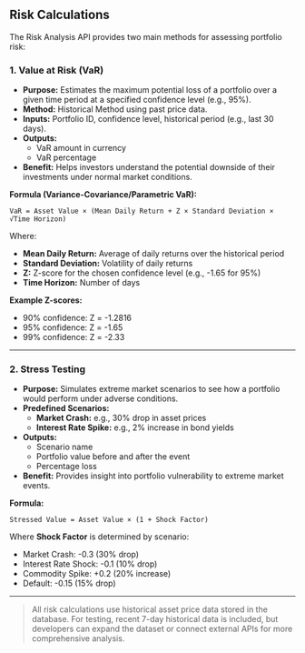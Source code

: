## Risk Calculations

The Risk Analysis API provides two main methods for assessing portfolio risk:

### 1. Value at Risk (VaR)
- **Purpose:** Estimates the maximum potential loss of a portfolio over a given time period at a specified confidence level (e.g., 95%).
- **Method:** Historical Method using past price data.
- **Inputs:** Portfolio ID, confidence level, historical period (e.g., last 30 days).
- **Outputs:** 
  - VaR amount in currency
  - VaR percentage
- **Benefit:** Helps investors understand the potential downside of their investments under normal market conditions.

**Formula (Variance-Covariance/Parametric VaR):**
```
VaR = Asset Value × (Mean Daily Return + Z × Standard Deviation × √Time Horizon)
```
Where:
- **Mean Daily Return:** Average of daily returns over the historical period
- **Standard Deviation:** Volatility of daily returns
- **Z:** Z-score for the chosen confidence level (e.g., -1.65 for 95%)
- **Time Horizon:** Number of days

**Example Z-scores:**
- 90% confidence: Z = -1.2816
- 95% confidence: Z = -1.65
- 99% confidence: Z = -2.33

---

### 2. Stress Testing
- **Purpose:** Simulates extreme market scenarios to see how a portfolio would perform under adverse conditions.
- **Predefined Scenarios:**
  - **Market Crash:** e.g., 30% drop in asset prices
  - **Interest Rate Spike:** e.g., 2% increase in bond yields
- **Outputs:** 
  - Scenario name
  - Portfolio value before and after the event
  - Percentage loss
- **Benefit:** Provides insight into portfolio vulnerability to extreme market events.

**Formula:**
```
Stressed Value = Asset Value × (1 + Shock Factor)
```
Where **Shock Factor** is determined by scenario:
- Market Crash: -0.3 (30% drop)
- Interest Rate Shock: -0.1 (10% drop)
- Commodity Spike: +0.2 (20% increase)
- Default: -0.15 (15% drop)

---

> All risk calculations use historical asset price data stored in the database. For testing, recent 7-day historical data is included, but developers can expand the dataset or connect external APIs for more comprehensive analysis.